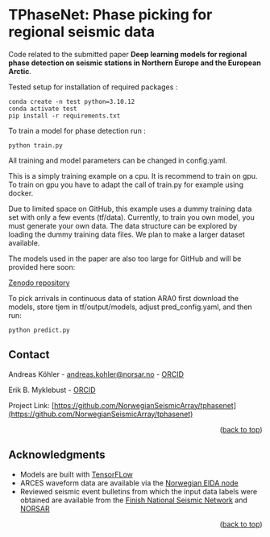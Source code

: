 <a name="readme-top"></a>

# TPhaseNet: Phase picking for regional seismic data

Code related to the submitted paper **Deep learning models for regional phase detection on seismic stations in Northern Europe and the European Arctic**.

Tested setup for installation of required packages  :

```
conda create -n test python=3.10.12
conda activate test
pip install -r requirements.txt
```

To train a model for phase detection run :

```
python train.py
```

All training and model parameters can be changed in config.yaml.

This is a simply training example on a cpu. It is recommend to train on gpu.
To train on gpu you have to adapt the call of train.py for example using docker.

Due to limited space on GitHub, this example uses a dummy training data set with only a few events (tf/data).
Currently, to train you own model, you must generate your own data. The data structure can be explored by loading
the dummy training data files. We plan to make a larger dataset available.

The models used in the paper are also too large for GitHub and will be provided here soon:

[Zenodo repository](10.5281/zenodo.11231543)

To pick arrivals in continuous data of station ARA0 first download the models, store tjem in tf/output/models,
adjust pred_config.yaml, and then run:

```
python predict.py
```


<!-- CONTACT -->
## Contact

Andreas Köhler - andreas.kohler@norsar.no - [ORCID](https://orcid.org/0000-0002-1060-7637)

Erik B. Myklebust - [ORCID](https://orcid.org/0000-0002-3056-2544)


Project Link: [https://github.com/NorwegianSeismicArray/tphasenet](https://github.com/NorwegianSeismicArray/tphasenet)

<p align="right">(<a href="#readme-top">back to top</a>)</p>


<!-- ACKNOWLEDGMENTS -->
## Acknowledgments

* Models are built with [TensorFLow](https://www.tensorflow.org/)
* ARCES waveform data are available via the [Norwegian EIDA node](https://eida.geo.uib.no/webdc3/)
* Reviewed seismic event bulletins from which the input data labels were obtained are available from the [Finish National Seismic Network](https://www.seismo.helsinki.fi/bulletin/list/norBull.html
) and [NORSAR](http://www.norsardata.no/NDC/bulletins/regional/)

<p align="right">(<a href="#readme-top">back to top</a>)</p>

                        
